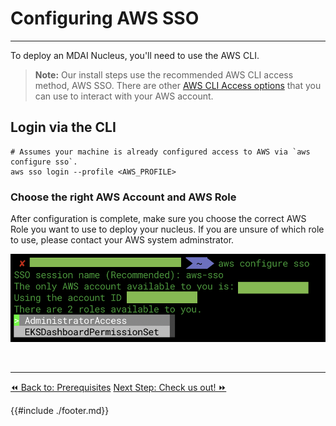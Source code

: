 # Configuring AWS SSO
----

To deploy an MDAI Nucleus, you'll need to use the AWS CLI.

>**Note:** Our install steps use the recommended AWS CLI access method, AWS SSO. There are other [AWS CLI Access options](https://docs.aws.amazon.com/cli/latest/userguide/cli-configure-sso.html) that you can use to interact with your AWS account.

## Login via the CLI

```shell
# Assumes your machine is already configured access to AWS via `aws configure sso`.
aws sso login --profile <AWS_PROFILE>
```

### Choose the right AWS Account and AWS Role

<div class="warning">
  After configuration is complete, make sure you choose the correct AWS Role you want to use to deploy your nucleus. If you are unsure of which role to use, please contact your AWS system adminstrator.
</div>

![![Choose correct account](../../media/aws-account-selection.png)](../../media/aws-account-selection.png)

<br />


----
<div>
<span class="left"><a href="./prerequisites.md"> ⏪ Back to: Prerequisites</a></span>
<span class="right"><a href="./repo.md">Next Step: Check us out! ⏩ </a></span>
</div>


{{#include ./footer.md}}